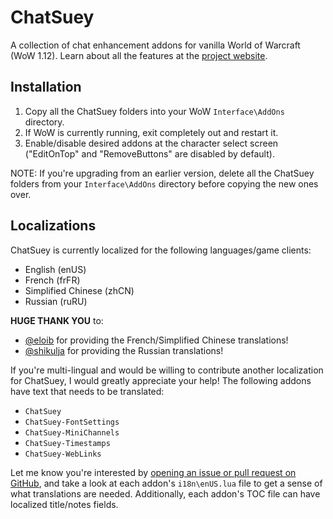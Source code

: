 ChatSuey
========
A collection of chat enhancement addons for vanilla World of Warcraft (WoW 1.12). Learn about all the features at the [project website](https://www.scotthamper.com/chatsuey/).

Installation
------------
1. Copy all the ChatSuey folders into your WoW `Interface\AddOns` directory.
2. If WoW is currently running, exit completely out and restart it.
3. Enable/disable desired addons at the character select screen ("EditOnTop" and "RemoveButtons" are disabled by default).

NOTE: If you're upgrading from an earlier version, delete all the ChatSuey folders from your `Interface\AddOns` directory before copying the new ones over.

Localizations
-------------
ChatSuey is currently localized for the following languages/game clients:

- English (enUS)
- French (frFR)
- Simplified Chinese (zhCN)
- Russian (ruRU)

**HUGE THANK YOU** to:
- [@eloib](https://github.com/eloib) for providing the French/Simplified Chinese translations!
- [@shikulja](https://github.com/shikulja) for providing the Russian translations!

If you're multi-lingual and would be willing to contribute another localization for ChatSuey, I would greatly appreciate your help! The following addons have text that needs to be translated:

- `ChatSuey`
- `ChatSuey-FontSettings`
- `ChatSuey-MiniChannels`
- `ChatSuey-Timestamps`
- `ChatSuey-WebLinks`

Let me know you're interested by [opening an issue or pull request on GitHub](https://github.com/ScottHamper/ChatSuey), and take a look at each addon's `i18n\enUS.lua` file to get a sense of what translations are needed. Additionally, each addon's TOC file can have localized title/notes fields.
